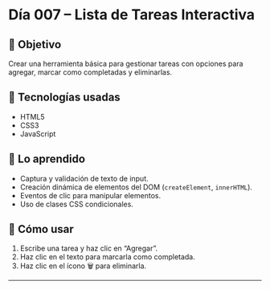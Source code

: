 # Día 007 – Lista de Tareas Interactiva

## 🎯 Objetivo
Crear una herramienta básica para gestionar tareas con opciones para agregar, marcar como completadas y eliminarlas.

## 🧱 Tecnologías usadas
- HTML5
- CSS3
- JavaScript

## 🧠 Lo aprendido
- Captura y validación de texto de input.
- Creación dinámica de elementos del DOM (`createElement`, `innerHTML`).
- Eventos de clic para manipular elementos.
- Uso de clases CSS condicionales.

## 🚀 Cómo usar
1. Escribe una tarea y haz clic en “Agregar”.
2. Haz clic en el texto para marcarla como completada.
3. Haz clic en el ícono 🗑️ para eliminarla.

---

